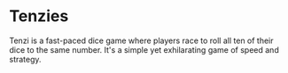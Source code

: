 # Tenzies
Tenzi is a fast-paced dice game where players race to roll all ten of their dice to the same number. It's a simple yet exhilarating game of speed and strategy.
